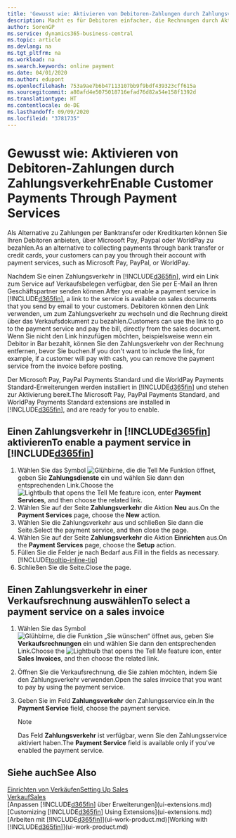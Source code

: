 ```yaml
---
title: 'Gewusst wie: Aktivieren von Debitoren-Zahlungen durch Zahlungsverkehr.| Microsoft Docs'
description: Macht es für Debitoren einfacher, die Rechnungen durch Aktivierung des Zahlungsverkehrs zu bezahlen.
author: SorenGP
ms.service: dynamics365-business-central
ms.topic: article
ms.devlang: na
ms.tgt_pltfrm: na
ms.workload: na
ms.search.keywords: online payment
ms.date: 04/01/2020
ms.author: edupont
ms.openlocfilehash: 753a9ae7b6b47113107bb9f9bdf439323cff615a
ms.sourcegitcommit: a80afd4e5075018716efad76d82a54e158f1392d
ms.translationtype: HT
ms.contentlocale: de-DE
ms.lasthandoff: 09/09/2020
ms.locfileid: "3781735"
---
```

# <a name="enable-customer-payments-through-payment-services"></a><span data-ttu-id="4c931-103">Gewusst wie: Aktivieren von Debitoren-Zahlungen durch Zahlungsverkehr</span><span class="sxs-lookup"><span data-stu-id="4c931-103">Enable Customer Payments Through Payment Services</span></span>
<span data-ttu-id="4c931-104">Als Alternative zu Zahlungen per Banktransfer oder Kreditkarten können Sie Ihren Debitoren anbieten, über Microsoft Pay, Paypal oder WorldPay zu bezahlen.</span><span class="sxs-lookup"><span data-stu-id="4c931-104">As an alternative to collecting payments through bank transfer or credit cards, your customers can pay you through their account with payment services, such as Microsoft Pay, PayPal, or WorldPay.</span></span>  

<span data-ttu-id="4c931-105">Nachdem Sie einen Zahlungsverkehr in [!INCLUDE[d365fin](includes/d365fin_md.md)], wird ein Link zum Service auf Verkaufsbelegen verfügbar, den Sie per E-Mail an Ihren Geschäftspartner senden können.</span><span class="sxs-lookup"><span data-stu-id="4c931-105">After you enable a payment service in [!INCLUDE[d365fin](includes/d365fin_md.md)], a link to the service is available on sales documents that you send by email to your customers.</span></span> <span data-ttu-id="4c931-106">Debitoren können den Link verwenden, um zum Zahlungsverkehr zu wechseln und die Rechnung direkt über das Verkaufsdokument zu bezahlen.</span><span class="sxs-lookup"><span data-stu-id="4c931-106">Customers can use the link to go to the payment service and pay the bill, directly from the sales document.</span></span> <span data-ttu-id="4c931-107">Wenn Sie nicht den Link hinzufügen möchten, beispielsweise wenn ein Debitor in Bar bezahlt, können Sie den Zahlungsverkehr von der Rechnung entfernen, bevor Sie buchen.</span><span class="sxs-lookup"><span data-stu-id="4c931-107">If you don't want to include the link, for example, if a customer will pay with cash, you can remove the payment service from the invoice before posting.</span></span>  

<span data-ttu-id="4c931-108">Der Microsoft Pay, PayPal Payments Standard und die WorldPay Payments Standard-Erweiterungen werden installiert in [!INCLUDE[d365fin](includes/d365fin_md.md)] und stehen zur Aktivierung bereit.</span><span class="sxs-lookup"><span data-stu-id="4c931-108">The Microsoft Pay, PayPal Payments Standard, and WorldPay Payments Standard extensions are installed in [!INCLUDE[d365fin](includes/d365fin_md.md)], and are ready for you to enable.</span></span>  

## <a name="to-enable-a-payment-service-in-d365fin"></a><span data-ttu-id="4c931-109">Einen Zahlungsverkehr in [!INCLUDE[d365fin](includes/d365fin_md.md)] aktivieren</span><span class="sxs-lookup"><span data-stu-id="4c931-109">To enable a payment service in [!INCLUDE[d365fin](includes/d365fin_md.md)]</span></span>
1. <span data-ttu-id="4c931-110">Wählen Sie das Symbol ![Glühbirne, die die Tell Me Funktion öffnet](media/ui-search/search_small.png "Sagen Sie mir, was Sie tun wollen"), geben Sie **Zahlungsdienste** ein und wählen Sie dann den entsprechenden Link.</span><span class="sxs-lookup"><span data-stu-id="4c931-110">Choose the ![Lightbulb that opens the Tell Me feature](media/ui-search/search_small.png "Tell me what you want to do") icon, enter **Payment Services**, and then choose the related link.</span></span>  
2. <span data-ttu-id="4c931-111">Wählen Sie auf der Seite **Zahlungsverkehr** die Aktion **Neu** aus.</span><span class="sxs-lookup"><span data-stu-id="4c931-111">On the **Payment Services** page, choose the **New** action.</span></span>  
3. <span data-ttu-id="4c931-112">Wählen Sie die Zahlungsverkehr aus und schließen Sie dann die Seite.</span><span class="sxs-lookup"><span data-stu-id="4c931-112">Select the payment service, and then close the page.</span></span>  
4. <span data-ttu-id="4c931-113">Wählen Sie auf der Seite **Zahlungsverkehr** die Aktion **Einrichten** aus.</span><span class="sxs-lookup"><span data-stu-id="4c931-113">On the **Payment Services** page, choose the **Setup** action.</span></span>  
5. <span data-ttu-id="4c931-114">Füllen Sie die Felder je nach Bedarf aus.</span><span class="sxs-lookup"><span data-stu-id="4c931-114">Fill in the fields as necessary.</span></span> [!INCLUDE[tooltip-inline-tip](includes/tooltip-inline-tip_md.md)]  
6. <span data-ttu-id="4c931-115">Schließen Sie die Seite.</span><span class="sxs-lookup"><span data-stu-id="4c931-115">Close the page.</span></span>  

## <a name="to-select-a-payment-service-on-a-sales-invoice"></a><span data-ttu-id="4c931-116">Einen Zahlungsverkehr in einer Verkaufsrechnung auswählen</span><span class="sxs-lookup"><span data-stu-id="4c931-116">To select a payment service on a sales invoice</span></span>
1. <span data-ttu-id="4c931-117">Wählen Sie das Symbol ![Glühbirne, die die Funktion „Sie wünschen“ öffnet](media/ui-search/search_small.png "Sagen Sie mir, was Sie tun wollen") aus, geben Sie **Verkaufsrechnungen** ein und wählen Sie dann den entsprechenden Link.</span><span class="sxs-lookup"><span data-stu-id="4c931-117">Choose the ![Lightbulb that opens the Tell Me feature](media/ui-search/search_small.png "Tell me what you want to do") icon, enter **Sales Invoices**, and then choose the related link.</span></span>  
2. <span data-ttu-id="4c931-118">Öffnen Sie die Verkaufsrechnung, die Sie zahlen möchten, indem Sie den Zahlungsverkehr verwenden.</span><span class="sxs-lookup"><span data-stu-id="4c931-118">Open the sales invoice that you want to pay by using the payment service.</span></span>  
3. <span data-ttu-id="4c931-119">Geben Sie im Feld **Zahlungsverkehr** den Zahlungsservice ein.</span><span class="sxs-lookup"><span data-stu-id="4c931-119">In the **Payment Service** field, choose the payment service.</span></span>  

    > [!NOTE]  
    > <span data-ttu-id="4c931-120">Das Feld **Zahlungsverkehr** ist verfügbar, wenn Sie den Zahlungsservice aktiviert haben.</span><span class="sxs-lookup"><span data-stu-id="4c931-120">The **Payment Service** field is available only if you've enabled the payment service.</span></span>  

## <a name="see-also"></a><span data-ttu-id="4c931-121">Siehe auch</span><span class="sxs-lookup"><span data-stu-id="4c931-121">See Also</span></span>  
[<span data-ttu-id="4c931-122">Einrichten von Verkäufen</span><span class="sxs-lookup"><span data-stu-id="4c931-122">Setting Up Sales</span></span>](sales-setup-sales.md)  
[<span data-ttu-id="4c931-123">Verkauf</span><span class="sxs-lookup"><span data-stu-id="4c931-123">Sales</span></span>](sales-manage-sales.md)  
<span data-ttu-id="4c931-124">[Anpassen [!INCLUDE[d365fin](includes/d365fin_md.md)] über Erweiterungen](ui-extensions.md)</span><span class="sxs-lookup"><span data-stu-id="4c931-124">[Customizing [!INCLUDE[d365fin](includes/d365fin_md.md)] Using Extensions](ui-extensions.md)</span></span>  
<span data-ttu-id="4c931-125">[Arbeiten mit [!INCLUDE[d365fin](includes/d365fin_md.md)]](ui-work-product.md)</span><span class="sxs-lookup"><span data-stu-id="4c931-125">[Working with [!INCLUDE[d365fin](includes/d365fin_md.md)]](ui-work-product.md)</span></span>  
